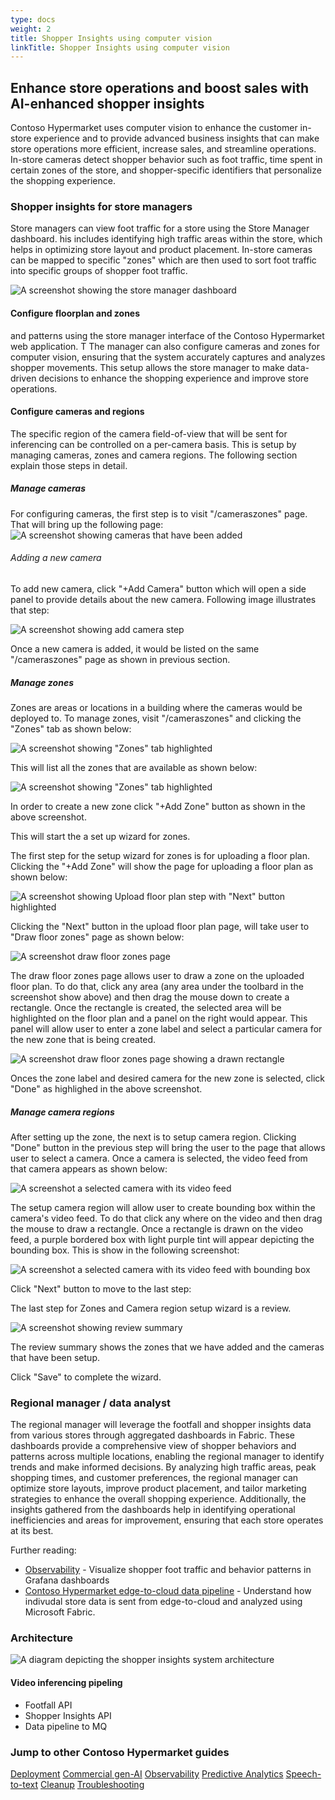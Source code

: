 ```yaml
---
type: docs
weight: 2
title: Shopper Insights using computer vision
linkTitle: Shopper Insights using computer vision
---
```


## Enhance store operations and boost sales with AI-enhanced shopper insights

Contoso Hypermarket uses computer vision to enhance the customer in-store experience and to provide advanced business insights that can make store operations more efficient, increase sales, and streamline operations. In-store cameras detect shopper behavior such as foot traffic, time spent in certain zones of the store, and shopper-specific identifiers that personalize the shopping experience.

### Shopper insights for store managers

Store managers can view foot traffic for a store using the Store Manager dashboard. his includes identifying high traffic areas within the store, which helps in optimizing store layout and product placement. In-store cameras can be mapped to specific "zones" which are then used to sort foot traffic into specific groups of shopper foot traffic.

![A screenshot showing the store manager dashboard](placeholder.png)

#### Configure floorplan and zones

 and patterns using the store manager interface of the Contoso Hypermarket web application. T The manager can also configure cameras and zones for computer vision, ensuring that the system accurately captures and analyzes shopper movements. This setup allows the store manager to make data-driven decisions to enhance the shopping experience and improve store operations.

#### Configure cameras and regions

The specific region of the camera field-of-view that will be sent for inferencing can be controlled on a per-camera basis. This is setup by managing cameras, zones and camera regions. The following section explain those steps in detail.

##### Manage cameras

For configuring cameras, the first step is to visit "/cameraszones" page. That will bring up the following page:
![A screenshot showing cameras that have been added](managecameras.png)

###### Adding a new camera

To add new camera, click "+Add Camera" button which will open a side panel to provide details about the new camera. Following image illustrates that step:

![A screenshot showing add camera step](addcamera.png)

Once a new camera is added, it would be listed on the same "/cameraszones" page as shown in previous section.

##### Manage zones

Zones are areas or locations in a building where the cameras would be deployed to. To manage zones, visit "/cameraszones" and clicking the "Zones" tab as shown below:

![A screenshot showing "Zones" tab highlighted](zonestab.png)

This will list all the zones that are available as shown below:

![A screenshot showing "Zones" tab highlighted](zones.png)

In order to create a new zone click "+Add Zone" button as shown in the above screenshot.

This will start the a set up wizard for zones.

The first step for the setup wizard for zones is for uploading a floor plan. Clicking the "+Add Zone" will show the page for uploading a floor plan as shown below:

![A screenshot showing Upload floor plan step with "Next" button highlighted](uploadfloorplan.png)

Clicking the "Next" button in the upload floor plan page, will take user to "Draw floor zones" page as shown below:

![A screenshot draw floor zones page](drawfloorzones.png)

The draw floor zones page allows user to draw a zone on the uploaded floor plan. To do that, click any area (any area under the toolbard in the screenshot show above) and then drag the mouse down to create a rectangle. Once the rectangle is created, the selected area will be highlighted on the floor plan and a panel on the right would appear. This panel will allow user to enter a zone label and select a particular camera for the new zone that is being created.

![A screenshot draw floor zones page showing a drawn rectangle](drawfloorzoneswithrectangle.png)

Onces the zone label and desired camera for the new zone is selected, click "Done" as highlighed in the above screenshot.

##### Manage camera regions

After setting up the zone, the next is to setup camera region. Clicking "Done" button in the previous step will bring the user to the page that allows user to select a camera. Once a camera is selected, the video feed from that camera appears as shown below:

![A screenshot a selected camera with its video feed](setupcameraregion.png)

The setup camera region will allow user to create bounding box within the camera's video feed. To do that click any where on the video and then drag the mouse to draw a rectangle. Once a rectangle is drawn on the video feed, a purple bordered box with light purple tint will appear depicting the bounding box. This is show in the following screenshot:

![A screenshot a selected camera with its video feed with bounding box](setupcameraregionwithrectangle.png)

Click "Next" button to move to the last step:

The last step for Zones and Camera region setup wizard is a review.

![A screenshot showing review summary](reviewsummary.png)

The review summary shows the zones that we have added and the cameras that have been setup.

Click "Save" to complete the wizard.

### Regional manager / data analyst

The regional manager will leverage the footfall and shopper insights data from various stores through aggregated dashboards in Fabric. These dashboards provide a comprehensive view of shopper behaviors and patterns across multiple locations, enabling the regional manager to identify trends and make informed decisions. By analyzing high traffic areas, peak shopping times, and customer preferences, the regional manager can optimize store layouts, improve product placement, and tailor marketing strategies to enhance the overall shopping experience. Additionally, the insights gathered from the dashboards help in identifying operational inefficiencies and areas for improvement, ensuring that each store operates at its best.

Further reading:

- [Observability](../observability/_index.md) - Visualize shopper foot traffic and behavior patterns in Grafana dashboards
- [Contoso Hypermarket edge-to-cloud data pipeline](../data_pipeline/_index.md) - Understand how indivudal store data is sent from edge-to-cloud and analyzed using Microsoft Fabric.

### Architecture

![A diagram depicting the shopper insights system architecture](./footfall_diagram.png)

#### Video inferencing pipeling

- Footfall API
- Shopper Insights API
- Data pipeline to MQ

### Jump to other Contoso Hypermarket guides

[Deployment](../deployment/_index.md)
[Commercial gen-AI](../cerebral/_index.md)
[Observability](../observability/_index.md)
[Predictive Analytics](../predictive_analytics/_index.md)
[Speech-to-text](../speech_to_text/_index.md)
[Cleanup](../cleanup/_index.md)
[Troubleshooting](../troubleshooting/_index.md)
